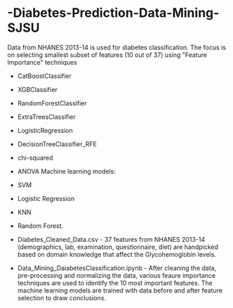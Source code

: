# -Diabetes-Prediction-Data-Mining-SJSU

Data from NHANES 2013-14 is used for diabetes classification. The focus is on selecting smallest subset of features (10 out of 37) using "Feature Importance" techniques

* CatBoostClassifier
* XGBClassifier
* RandomForestClassifier
* ExtraTreesClassifier
* LogisticRegression
* DecisionTreeClassifier_RFE
* chi-squared
* ANOVA
Machine learning models:
* SVM
* Logistic Regression
*  KNN
*  Random Forest.

* Diabetes_Cleaned_Data.csv - 37 features from NHANES 2013-14 (demographics, lab, examination, questionnaire, diet) are handpicked based on domain knowledge that affect the Glycohemoglobin levels.

* Data_Mining_DaiabetesClassification.ipynb - After cleaning the data, pre-processing and normalizing the data, various feaure importance techniques are used to identify the 10 most important features. The machine learning models are trained with data before and after feature selection to draw conclusions.
